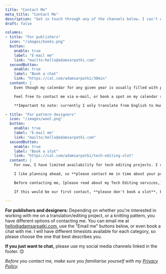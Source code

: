 ```yaml
---
title: "Contact Me"
meta_title: "Contact Me"
description: "Get in touch through any of the channels below. I can't wait to hear from you!"
draft: false

columns:
- title: "For publishers"
  icon: "/images/books.png"
  button:
    enable: true
    label: "E-mail me"
    link: "mailto:hello@adamsarpatki.com"
  secondButton:
    enable: true
    label: "Book a chat"
    link: "https://cal.com/adamsarpatki/30min"
  content: |
    Even though my calendar for any given year is usually filled with projects from my current clients, I would be happy to talk shop, and maybe make space for new projects.

    Feel free to contact me via e-mail, or book a spot on my calendar so we can have a chat.

    **Important to note: currently I only translate from English to Hungarian, and I only edit texts written in Hungarian.**

- title: "For pattern designers"
  icon: "/images/wool.png"
  button:
    enable: true
    label: "E-mail me"
    link: "mailto:hello@adamsarpatki.com"
  secondButton:
    enable: true
    label: "Book a slot"
    link: "https://cal.com/adamsarpatki/tech-editing-slot"
  content: |
    For now, I have limited availability for tech editing projects. I can usually guarantee one or two slots per week.

    I like planning ahead, so **please contact me in time about your project.** The earlier you contact me, the more likely I will be able to fit your design into my schedule. 😊

    Before contacting me, [please read about my Tech Editing services,](/technical-editing) if you haven't done so already.

    If this would be our first contact, **please don't book a slot**, but instead e-mail me so we can hash out the details.

---
```


**For publishers and designers:** Depending on whether you're interested in working with me on a translation/editing project, or a knitting pattern, you have different options of contacting me. You can email me at [hello@adamsarpatki.com,](mailto:hello@adamsarpatki.com) use the "Email me" buttons below, or even book a chat with me. I will have different timeslots available for each category, so please choose the one that best describes you.

**If you just want to chat,** please use my social media channels linked in the footer. 😊

*Before you contact me, make sure you familiarise yourself with my [Privacy Policy](/privacy-policy/).*